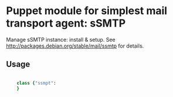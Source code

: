 # Puppet module for simplest mail transport agent: sSMTP

Manage sSMTP instance: install & setup. See http://packages.debian.org/stable/mail/ssmtp for details.

## Usage

```ruby

    class {"ssmpt":
    }

```
